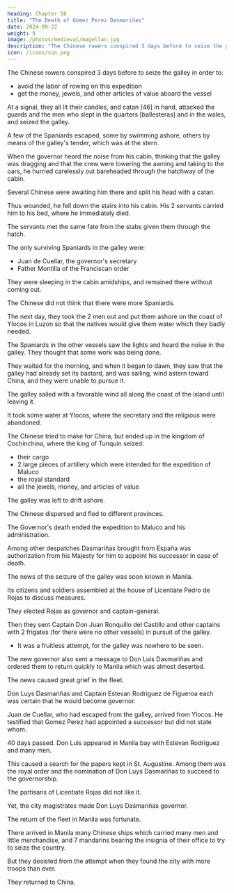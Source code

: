 ```yaml
---
heading: Chapter 5b
title: "The Death of Gomez Perez Dasmariñas"
date: 2024-09-22
weight: 9
image: /photos/medieval/magellan.jpg
description: "The Chinese rowers conspired 3 days before to seize the galley"
icon: /icons/sun.png
---
```



The Chinese rowers conspired 3 days before to seize the galley in order to:
- avoid the labor of rowing on this expedition
- get the money, jewels, and other articles of value aboard the vessel

<!-- —thought that they should not lose their opportunity. Having provided candles, and white shirts with which to clothe themselves, and appointed chiefs for its execution, they carried out their plan that same night, in the last watch before dawn, when they perceived that the Spaniards were asleep.  put on their shirts,-->

At a signal, they all lit their candles, and catan [46] in hand, attacked the guards and the men who slept in the quarters [ballesteras] and in the wales, and seized the galley. 

A few of the Spaniards escaped, some by swimming ashore, others by means of the galley's tender, which was at the stern.

When the governor heard the noise from his cabin, thinking that the galley was dragging and that the crew were lowering the awning and taking to the oars, he hurried carelessly out bareheaded through the hatchway of the cabin. 

Several Chinese were awaiting him there and split his head with a catan. 

Thus wounded, he fell down the stairs into his cabin. His 2 servants carried him to his bed, where he immediately died.

The servants met the same fate from the stabs given them through the hatch. 

The only surviving Spaniards in the galley were:
- Juan de Cuellar, the governor's secretary
- Father Montilla of the Franciscan order

They were sleeping in the cabin amidships, and remained there without coming out.

The Chinese did not think that there were more Spaniards. 

The next day, they took the 2 men out and put them ashore on the coast of Ylocos in Luzon so that the natives would give them water which they badly needed.

<!-- might allow them to take water on shore, -->

The Spaniards in the other vessels saw the lights and heard the noise in the galley. They thought that some work was being done. 

<!-- ; and when shortly afterward, they learned what was happening from those who had escaped by swimming, they could render no assistance and kept still, as everything was lost, and they were few and not in sufficient force therefor.  -->

They waited for the morning, and when it began to dawn, they saw that the galley had already set its bastard, and was sailing, wind astern toward China, and they were unable to pursue it.

The galley sailed with a favorable wind all along the coast of the island until leaving it.

It took some water at Ylocos, where the secretary and the religious were abandoned. 

 <!-- not being able to fetch it, they ported -->
The Chinese tried to make for China, but ended up in the kingdom of Cochinchina, where the king of Tunquin seized:
- their cargo
- 2 large pieces of artillery which were intended for the expedition of Maluco
- the royal standard
- all the jewels, money, and articles of value

The galley was left to drift ashore.

The Chinese dispersed and fled to different provinces. 

The Governor's death ended the expedition to Maluco and his administration.

<!-- , which the governor had undertaken, ceased also.  -->

<!-- Thus ended his administration, after he had ruled somewhat more than 3 years. -->

Among other despatches Dasmariñas brought from España was authorization from his Majesty for  him to appoint his successor in case of death.

<!-- , until such time as his Majesty should appoint his successor.  -->

<!-- He showed this order to several of the most important persons of the island, giving each one to understand that he would be appointed, especially to Captain Estevan Rodriguez de Figueroa, an inhabitant of Pintados, a rich man of merit, and one of the first conquerors of the land.

To him the governor showed an appointment drawn in his favor. He made use of the captain on all occasions and had him go with himself to Maluco.  -->

The news of the seizure of the galley was soon known in Manila.

Its citizens and soldiers assembled at the house of Licentiate Pedro de Rojas to discuss measures. 

They elected Rojas as governor and captain-general.

Then they sent Captain Don Juan Ronquillo del Castillo and other captains with 2 frigates (for there were no other vessels) in pursuit of the galley.
- It was a fruitless attempt, for the galley was nowhere to be seen.

The new governor also sent a message to Don Luis Dasmariñas and ordered them to return quickly to Manila which was almost deserted.

<!-- and to the army and fleet who were awaiting Gomez Perez in Pintados, informing him of the latter's death and of what had happened, as well as of his own recent election to affairs of government.  -->

 <!-- and without the necessary precautions for any emergency. -->

The news caused great grief in the fleet. 

Don Luys Dasmariñas and Captain Estevan Rodriguez de Figueroa each was certain that he would become governor.

<!-- , taking it for granted that the governor had nominated him for the office.  -->

<!-- With this hope, both of them with the best ships and crews of the fleet, set sail together for Manila with the utmost speed. -->

<!-- Licentiate Pedro de Rojas, anxious about this provision, which the governor would leave among his papers and drawers deposited in the monastery of St. Augustine in Manila, in the possession of Fray Diego Muñoz, prior and commissary of the Holy Office, made the effort to gain possession of them.

Although he seized some of them, he did not find the said provision, for the prior had anticipated him and set aside one of the drawers, in which the provision was supposed to be found, to await Don Luys Dasmariñas's arrival in the city. -->

Juan de Cuellar, who had escaped from the galley, arrived from Ylocos. He testified that Gomez Perez had appointed a successor but did not state whom.

 <!-- to the governorship had been made by , but he ; or among what papers the nomination could be found. Thereupon the licentiate Pedro de Rojas and those devoted to him became more anxious. -->

40 days passed. Don Luis appeared in Manila bay with Estevan Rodriguez and many men.

<!-- ; and there he anchored, not choosing to enter the city, or to disembark.  -->

This caused a search for the papers kept in St. Augustine. Among them was the royal order and the nomination of Don Luys Dasmariñas to succeed to the governorship. 

<!-- One of his partisans announced the fact to , who, changing their ideas, and notwithstanding some opposition from  -->

The partisans of Licentiate Rojas did not like it.

Yet, the city magistrates made Don Luys Dasmariñas governor. 

 <!-- house and placed him in possession of the government.  -->

<!-- The same was done by the soldiers whom Don Luys had with him, and by the fleet. Each day brought a new disappointment to Licentiate Rojas, who returned to his office of lieutenant-assessor, after a rule of forty days. -->

<!-- The death of Governor Gomez Perez Dasmariñas was a great loss both in his person and the  conquest of Terrenate. -->

The return of the fleet in Manila was fortunate. 

There arrived in Manila many Chinese ships which carried many men and little merchandise, and 7 mandarins bearing the insignia of their office to try to seize the country. 

<!-- This gave sufficient motive for suspecting that they had heard of the departure of the fleet for Maluco and of the city's lack of defense, and that they had therefore come on this occasion to try to seize the country.  -->

But they desisted from the attempt when they found the city with more troops than ever.

They returned to China.

<!-- without showing any other particular motive for coming, and without either side showing that their motives were understood; except that Governor Don Luys was watchful and on his guard. He took the proper measures, especially those concerning the Chinese, and their settlement and Parián. -->

